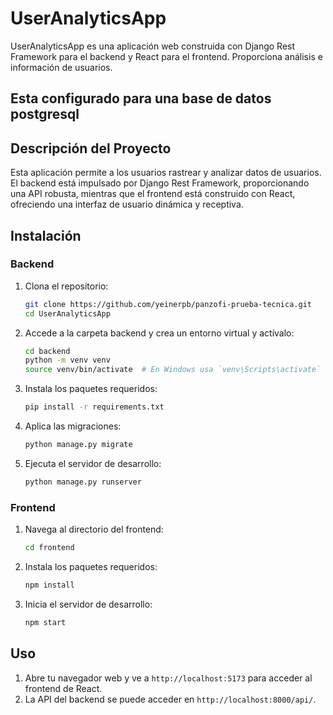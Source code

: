 # UserAnalyticsApp

UserAnalyticsApp es una aplicación web construida con Django Rest Framework para el backend y React para el frontend. Proporciona análisis e información de usuarios.

## Esta configurado para una base de datos postgresql

## Descripción del Proyecto

Esta aplicación permite a los usuarios rastrear y analizar datos de usuarios. El backend está impulsado por Django Rest Framework, proporcionando una API robusta, mientras que el frontend está construido con React, ofreciendo una interfaz de usuario dinámica y receptiva.

## Instalación

### Backend

1. Clona el repositorio:
    ```bash
    git clone https://github.com/yeinerpb/panzofi-prueba-tecnica.git
    cd UserAnalyticsApp
    ```

2. Accede a la carpeta backend y crea un entorno virtual y actívalo:
    ```bash
    cd backend
    python -m venv venv
    source venv/bin/activate  # En Windows usa `venv\Scripts\activate`
    ```

3. Instala los paquetes requeridos:
    ```bash
    pip install -r requirements.txt
    ```

4. Aplica las migraciones:
    ```bash
    python manage.py migrate
    ```

5. Ejecuta el servidor de desarrollo:
    ```bash
    python manage.py runserver
    ```

### Frontend

1. Navega al directorio del frontend:
    ```bash
    cd frontend
    ```

2. Instala los paquetes requeridos:
    ```bash
    npm install
    ```

3. Inicia el servidor de desarrollo:
    ```bash
    npm start
    ```

## Uso

1. Abre tu navegador web y ve a `http://localhost:5173` para acceder al frontend de React.
2. La API del backend se puede acceder en `http://localhost:8000/api/`.
